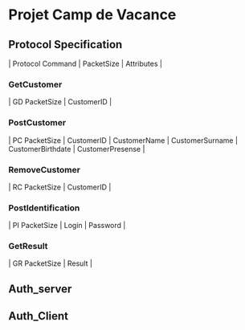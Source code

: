 # Projet Camp de Vacance
## Protocol Specification
| Protocol Command | PacketSize | Attributes |
### GetCustomer
| GD  PacketSize | CustomerID |
### PostCustomer
| PC  PacketSize | CustomerID | CustomerName | CustomerSurname | CustomerBirthdate | CustomerPresense |
### RemoveCustomer
| RC  PacketSize | CustomerID |
### PostIdentification
| PI  PacketSize | Login | Password |
### GetResult
| GR  PacketSize | Result |
## Auth_server

## Auth_Client